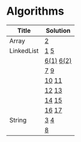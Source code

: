 # Algorithms

|Title|Solution|   
|-----|--------|
|Array|[2](../../blob/master/2.TwoSum.js)|
|LinkedList|[1](../../blob/master/1.AddTwoNums.js)  [5](../../blob/master/5.MergeTwoSortedLists.js) |  
|          |[6(1)](../../blob/master/6.RemoveDuplicateSortedList1.js) [6(2)](../../blob/master/6.RemoveDuplicateSortedList2.js) |
|          |[7](../../blob/master/7.RemoveNthNodeFromEndOfList.js)  [9](../../blob/master/9.RotateList.js) |  
|          |[10](../../blob/master/10.PartitionList.js)  [11](../../blob/master/11.ReverseLinkedList.js) | 
|          |[12](../../blob/master/12.ConvertSortListToBST.js) [13](../../blob/master/13.CopyRandomList.js) |
|          |[14](../../blob/master/14.LinkListCycle.js) [15](../../blob/master/15.LinkListCycle.js) |
|          |[16](../../blob/master/16.ReordList.js) [17](../../blob/master/17.InsertSortList.js)|
|String|[3](../../blob/master/3.LongestPalindromicSubstr.js)  [4](../../blob/master/4.LongestSubstrNoRepeatCharacters.js) |  
|      |[8](../../blob/master/8.ReverseInteger.js)|
